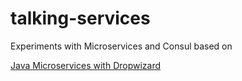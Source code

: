 # talking-services
Experiments with Microservices and Consul based on

[Java Microservices with Dropwizard](http://blog.scottlogic.com/2016/01/05/java-microservices-with-dropwizard-tutorial.html)
